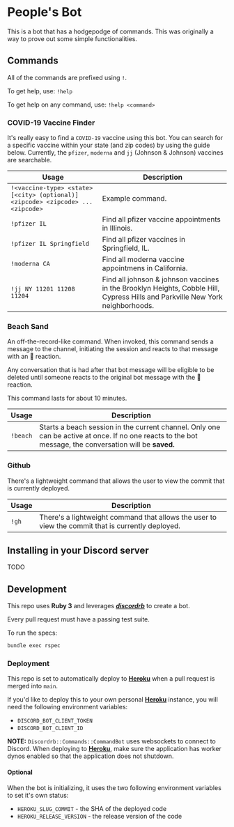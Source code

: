 # People's Bot

This is a bot that has a hodgepodge of commands. This was originally a way to
prove out some simple functionalities.

## Commands

All of the commands are prefixed using `!`.

To get help, use: `!help`

To get help on any command, use: `!help <command>`

### COVID-19 Vaccine Finder

It's really easy to find a `COVID-19` vaccine using this bot. You can search for
a specific vaccine within your state (and zip codes) by using the guide below.
Currently, the `pfizer`, `moderna` and `jj` (Johnson & Johnson) vaccines are
searchable.

| Usage                                                                           | Description                                                                                                                   |
| -----                                                                           | ------                                                                                                                        |
| `!<vaccine-type> <state> [<city> (optional)] <zipcode> <zipcode> ... <zipcode>` | Example command.                                                                                                              |
| `!pfizer IL`                                                                    | Find all pfizer vaccine appointments in Illinois.                                                                             |
| `!pfizer IL Springfield`                                                        | Find all pfizer vaccines in Springfield, IL.                                                                                  |
| `!moderna CA`                                                                   | Find all moderna vaccine appointmens in California.                                                                           |
| `!jj NY 11201 11208 11204`                                                      | Find all johnson & johnson vaccines in the Brooklyn Heights, Cobble Hill, Cypress Hills and Parkville New York neighborhoods. |

### Beach Sand

An off-the-record-like command. When invoked, this command sends a message to
the channel, initiating the session and reacts to that message with an :ocean: reaction.

Any conversation that is had after that bot message will be eligible to be
deleted until someone reacts to the original bot message with the :ocean:
reaction.

This command lasts for about 10 minutes.

| Usage    | Description                                                                                                                                             |
| -----    | -------                                                                                                                                                 |
| `!beach` | Starts a beach session in the current channel. Only one can be active at once. If no one reacts to the bot message, the conversation will be **saved.** |

### Github

There's a lightweight command that allows the user to view the commit that is currently deployed.

| Usage | Description                                                                                       |
| ----- | ---------                                                                                         |
| `!gh` | There's a lightweight command that allows the user to view the commit that is currently deployed. |

## Installing in your Discord server

TODO

## Development

This repo uses **Ruby 3** and leverages _**[discordrb](https://github.com/shardlab/discordrb)**_ to create a bot.

Every pull request must have a passing test suite.

To run the specs:

```bash
bundle exec rspec
```

### Deployment

This repo is set to automatically deploy to **[Heroku](https://heroku.com)** when a pull request is merged into `main`.

If you'd like to deploy this to your own personal **[Heroku](https://heroku.com)** instance, you will need the following environment variables:

- `DISCORD_BOT_CLIENT_TOKEN`
- `DISCORD_BOT_CLIENT_ID`

**NOTE:** `Discordrb::Commands::CommandBot` uses websockets to connect to Discord. When deploying to **[Heroku](https://heroku.com)**, make sure the application has worker dynos enabled so that the application does not shutdown.

#### Optional

When the bot is initializing, it uses the two following environment variables to
set it's own status:

- `HEROKU_SLUG_COMMIT` - the SHA of the deployed code
- `HEROKU_RELEASE_VERSION` - the release version of the code

